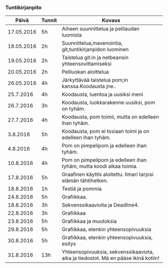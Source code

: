 ### Tuntikirjanpito
Päivä | Tunnit | Kuvaus
--------------- | ----- | ------
17.05.2016 | 5h | Aiheen suunnittelua ja pelilaudan luomista
18.05.2016 | 2h | Suunnittelua,mavenointia, git,tuntikirjanpidon luominen
19.05.2016 |2h| Taistelua git:in ja netbeansin yhteensovittamiseksi
20.05.2016  |2h| Peliluokan aloittelua
26.05.2016|4h| Järkyttävää taistelua pom;in kanssa.Koodausta jne..
25.7.2016|4h| Koodausta, luentoa ja uusiksi meni
26.7.2016|3h| Koodausta, luokkarakenne uusiksi, pom on tyhäm.
27.7.2016|4h| Koodausta, pom toimii, mutta on edelleen ihan tyhäm.
3.8.2016|5h| Koodausta, pom ei tosiaan toimi ja on edelleen ihan tyhäm.
4.8.2016|4h| Pom on pimpelipom ja edelleen ihan tyhäm.
10.8.2016|4h| Pom on pimpelipom ja edelleen ihan tyhäm, mutta koodi alkaa toimia.
17.8.2016|5h|Graafinen käyttis aloitettu. Ilmari tarjosi elämän tähtihetken.
18.8.2016|1h| Testiä ja pommia.
24.8.2016|5h| Grafiikkaa.
18.8.2016|3h| Sekvenssikaavioita ja Deadline4.
22.8.2016|3h| Grafiikkaa
23.8.2016|5h| Grafiikkaa ja muutoksia
29.8.2016|5h| Grafiikkaa, etenkin yhteensopivuuksia
30.8.2016|5h| Grafiikkaa, etenkin yhteensopivuuksia, esitys
31.8.2016|13h|Yhteensopivuuksia, sekvenssikaaviota, aika ja tiedostot. Mä en pääse ikinä kotiin!




